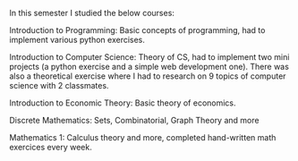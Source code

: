 In this semester I studied the below courses:

Introduction to Programming: Basic concepts of programming, had to implement various python exercises.

Introduction to Computer Science: Theory of CS, had to implement two mini projects (a python exercise and a simple web development one). There was also a theoretical exercise where I had to research on 9 topics of computer science with 2 classmates.

Introduction to Economic Theory: Basic theory of economics.

Discrete Mathematics: Sets, Combinatorial, Graph Theory and more

Mathematics 1: Calculus theory and more, completed hand-written math exercices every week.
